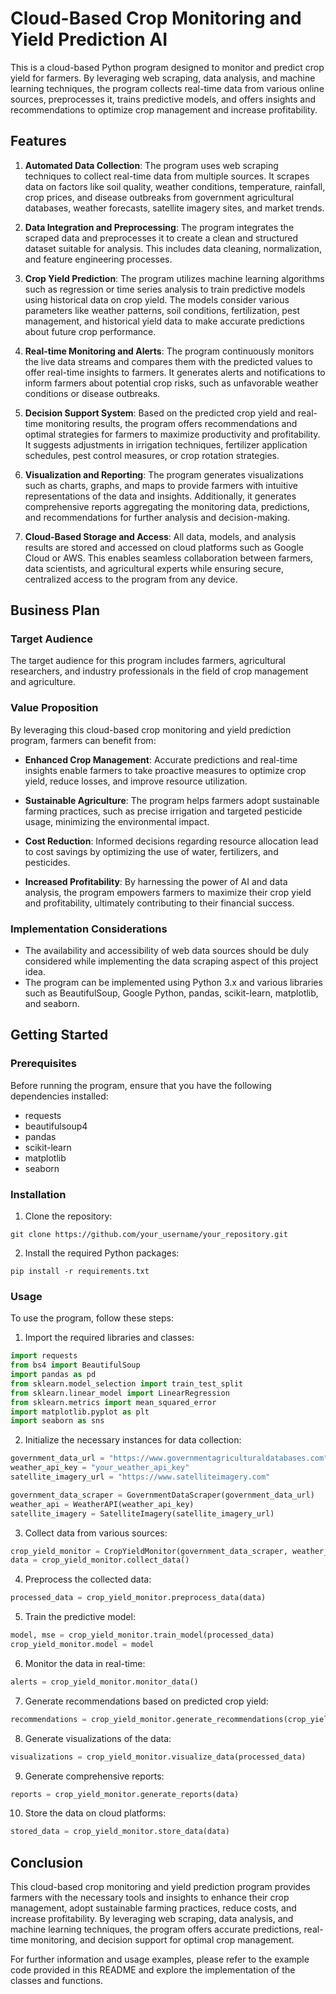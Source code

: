 # Cloud-Based Crop Monitoring and Yield Prediction AI

This is a cloud-based Python program designed to monitor and predict crop yield for farmers. By leveraging web scraping, data analysis, and machine learning techniques, the program collects real-time data from various online sources, preprocesses it, trains predictive models, and offers insights and recommendations to optimize crop management and increase profitability.

## Features

1. **Automated Data Collection**: The program uses web scraping techniques to collect real-time data from multiple sources. It scrapes data on factors like soil quality, weather conditions, temperature, rainfall, crop prices, and disease outbreaks from government agricultural databases, weather forecasts, satellite imagery sites, and market trends.

2. **Data Integration and Preprocessing**: The program integrates the scraped data and preprocesses it to create a clean and structured dataset suitable for analysis. This includes data cleaning, normalization, and feature engineering processes.

3. **Crop Yield Prediction**: The program utilizes machine learning algorithms such as regression or time series analysis to train predictive models using historical data on crop yield. The models consider various parameters like weather patterns, soil conditions, fertilization, pest management, and historical yield data to make accurate predictions about future crop performance.

4. **Real-time Monitoring and Alerts**: The program continuously monitors the live data streams and compares them with the predicted values to offer real-time insights to farmers. It generates alerts and notifications to inform farmers about potential crop risks, such as unfavorable weather conditions or disease outbreaks.

5. **Decision Support System**: Based on the predicted crop yield and real-time monitoring results, the program offers recommendations and optimal strategies for farmers to maximize productivity and profitability. It suggests adjustments in irrigation techniques, fertilizer application schedules, pest control measures, or crop rotation strategies.

6. **Visualization and Reporting**: The program generates visualizations such as charts, graphs, and maps to provide farmers with intuitive representations of the data and insights. Additionally, it generates comprehensive reports aggregating the monitoring data, predictions, and recommendations for further analysis and decision-making.

7. **Cloud-Based Storage and Access**: All data, models, and analysis results are stored and accessed on cloud platforms such as Google Cloud or AWS. This enables seamless collaboration between farmers, data scientists, and agricultural experts while ensuring secure, centralized access to the program from any device.

## Business Plan

### Target Audience

The target audience for this program includes farmers, agricultural researchers, and industry professionals in the field of crop management and agriculture.

### Value Proposition

By leveraging this cloud-based crop monitoring and yield prediction program, farmers can benefit from:

- **Enhanced Crop Management**: Accurate predictions and real-time insights enable farmers to take proactive measures to optimize crop yield, reduce losses, and improve resource utilization.

- **Sustainable Agriculture**: The program helps farmers adopt sustainable farming practices, such as precise irrigation and targeted pesticide usage, minimizing the environmental impact.

- **Cost Reduction**: Informed decisions regarding resource allocation lead to cost savings by optimizing the use of water, fertilizers, and pesticides.

- **Increased Profitability**: By harnessing the power of AI and data analysis, the program empowers farmers to maximize their crop yield and profitability, ultimately contributing to their financial success.

### Implementation Considerations
- The availability and accessibility of web data sources should be duly considered while implementing the data scraping aspect of this project idea.
- The program can be implemented using Python 3.x and various libraries such as BeautifulSoup, Google Python, pandas, scikit-learn, matplotlib, and seaborn.

## Getting Started

### Prerequisites

Before running the program, ensure that you have the following dependencies installed:

- requests
- beautifulsoup4
- pandas
- scikit-learn
- matplotlib
- seaborn

### Installation

1. Clone the repository:
```
git clone https://github.com/your_username/your_repository.git
```

2. Install the required Python packages:
```
pip install -r requirements.txt
```

### Usage

To use the program, follow these steps:

1. Import the required libraries and classes:
```python
import requests
from bs4 import BeautifulSoup
import pandas as pd
from sklearn.model_selection import train_test_split
from sklearn.linear_model import LinearRegression
from sklearn.metrics import mean_squared_error
import matplotlib.pyplot as plt
import seaborn as sns
```

2. Initialize the necessary instances for data collection:
```python
government_data_url = "https://www.governmentagriculturaldatabases.com"
weather_api_key = "your_weather_api_key"
satellite_imagery_url = "https://www.satelliteimagery.com"

government_data_scraper = GovernmentDataScraper(government_data_url)
weather_api = WeatherAPI(weather_api_key)
satellite_imagery = SatelliteImagery(satellite_imagery_url)
```

3. Collect data from various sources:
```python
crop_yield_monitor = CropYieldMonitor(government_data_scraper, weather_api, satellite_imagery)
data = crop_yield_monitor.collect_data()
```

4. Preprocess the collected data:
```python
processed_data = crop_yield_monitor.preprocess_data(data)
```

5. Train the predictive model:
```python
model, mse = crop_yield_monitor.train_model(processed_data)
crop_yield_monitor.model = model
```

6. Monitor the data in real-time:
```python
alerts = crop_yield_monitor.monitor_data()
```

7. Generate recommendations based on predicted crop yield:
```python
recommendations = crop_yield_monitor.generate_recommendations(crop_yield_monitor.predict_yield(processed_data))
```

8. Generate visualizations of the data:
```python
visualizations = crop_yield_monitor.visualize_data(processed_data)
```

9. Generate comprehensive reports:
```python
reports = crop_yield_monitor.generate_reports(data)
```

10. Store the data on cloud platforms:
```python
stored_data = crop_yield_monitor.store_data(data)
```


## Conclusion

This cloud-based crop monitoring and yield prediction program provides farmers with the necessary tools and insights to enhance their crop management, adopt sustainable farming practices, reduce costs, and increase profitability. By leveraging web scraping, data analysis, and machine learning techniques, the program offers accurate predictions, real-time monitoring, and decision support for optimal crop management.

For further information and usage examples, please refer to the example code provided in this README and explore the implementation of the classes and functions.